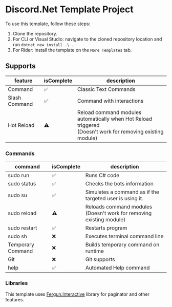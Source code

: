 ﻿# Discord.Net Template Project

To use this template, follow these steps:

1. Clone the repository.
2. For CLI or Visual Studio: navigate to the cloned repository location and run `dotnet new install .\ `.
3. For Rider: install the template on the `More Templates` tab.

## Supports

| feature                | isComplete | description                                                                                                    |
|------------------------|------------|----------------------------------------------------------------------------------------------------------------|
| Command                | ✅          | Classic Text Commands                                                                                          |
| Slash Command          | ✅          | Command with interactions                                                                                      |
| Hot Reload             | ⚠️         | Reload command modules automatically when Hot Reload triggered<br/>(Doesn't work for removing existing module) |

### Commands

| command           | isComplete | description                                                             |
|-------------------|------------|-------------------------------------------------------------------------|
| sudo run          | ✅          | Runs C# code                                                            |
| sudo status       | ✅          | Checks the bots information                                             |
| sudo su           | ✅          | Simulates a command as if the targeted user is using it.                |
| sudo reload       | ⚠️         | Reloads command modules<br/>(Doesn't work for removing existing module) |
| sudo restart      | ✅          | Restarts program                                                        |
| sudo sh           | ❌          | Executes terminal command line                                          |
| Temporary Command | ❌          | Builds temporary command on runtime                                     |
| Git               | ❌          | Git supports                                                            |
| help              | ✅          | Automated Help command                                                  |

### Libraries

This template uses [Fergun.Interactive](https://github.com/d4n3436/Fergun.Interactive) library for paginator and other features.
